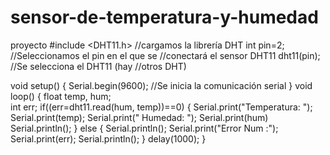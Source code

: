 # sensor-de-temperatura-y-humedad
proyecto
#include <DHT11.h> //cargamos la librería DHT
int pin=2; //Seleccionamos el pin en el que se //conectará el sensor
DHT11 dht11(pin); //Se selecciona el DHT11 (hay //otros DHT)
 
void setup() {
Serial.begin(9600); //Se inicia la comunicación serial
}
void loop() {
float temp, hum;   
int err;
if((err=dht11.read(hum, temp))==0)
  {
    Serial.print("Temperatura: ");
    Serial.print(temp);
    Serial.print(" Humedad: ");
    Serial.print(hum)
    Serial.println();
  }
       else
          {
             Serial.println();
             Serial.print("Error Num :");
             Serial.print(err);
             Serial.println();
          }
          delay(1000); 
}
